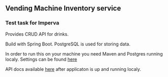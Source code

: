 ## Vending Machine Inventory service
### Test task for Imperva
Provides CRUD API for drinks.

Build with Spring Boot.
PostgreSQL is used for storing data. 

In order to run this on your machine you need Maven and Postgres running localy. 
Settings can be found [here](https://github.com/pohorilyi/vmi/blob/master/src/main/resources/application.yml)

API docs available [here](http://localhost:8080/swagger-ui.html#!/inventory-controller)
after applicaton is up and running localy.
